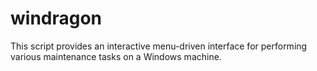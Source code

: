 # windragon
This script provides an interactive menu-driven interface for performing various maintenance tasks on a Windows machine.
